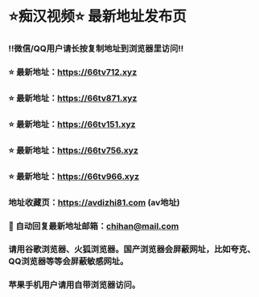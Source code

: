 # ⭐️痴汉视频⭐️ 最新地址发布页

### ‼️微信/QQ用户请长按复制地址到浏览器里访问‼️

### ⭐️ 最新地址：https://66tv712.xyz

### ⭐️ 最新地址：https://66tv871.xyz

### ⭐️ 最新地址：https://66tv151.xyz

### ⭐️ 最新地址：https://66tv756.xyz

### ⭐️ 最新地址：https://66tv966.xyz



### 地址收藏页：https://avdizhi81.com (av地址)
### 📧 自动回复最新地址邮箱：chihan@mail.com
### 请用谷歌浏览器、火狐浏览器。国产浏览器会屏蔽网址，比如夸克、QQ浏览器等等会屏蔽敏感网址。
### 苹果手机用户请用自带浏览器访问。
